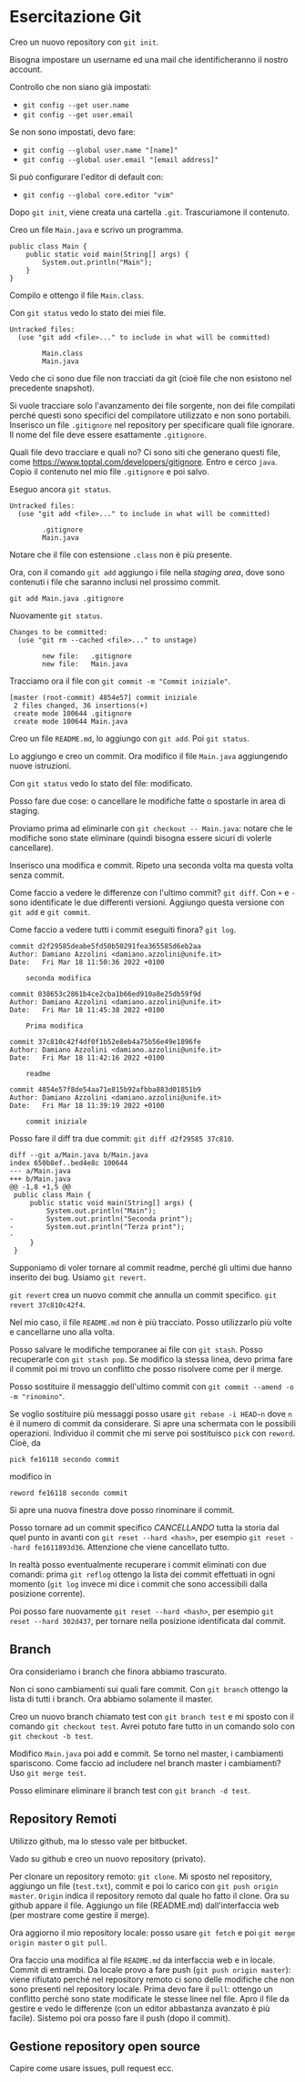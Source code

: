 # Esercitazione Git

Creo un nuovo repository con `git init`.

Bisogna impostare un username ed una mail che identificheranno il nostro account.

Controllo che non siano già impostati:
- `git config --get user.name`
- `git config --get user.email`

Se non sono impostati, devo fare:
- `git config --global user.name "[name]"`
- `git config --global user.email "[email address]"`

Si può configurare l'editor di default con:
- `git config --global core.editor "vim"`

Dopo `git init`, viene creata una cartella `.git`.
Trascuriamone il contenuto.

Creo un file `Main.java` e scrivo un programma.
```
public class Main {
    public static void main(String[] args) {
        System.out.println("Main");
    }
}
```
Compilo e ottengo il file `Main.class`.

Con `git status` vedo lo stato dei miei file.
```
Untracked files:
  (use "git add <file>..." to include in what will be committed)

        Main.class
        Main.java
```
Vedo che ci sono due file non tracciati da git (cioè file che non esistono
nel precedente snapshot).

Si vuole tracciare solo l'avanzamento dei file sorgente, non dei file compilati
perché questi sono specifici del compilatore utilizzato e non sono portabili.
Inserisco un file `.gitignore` nel repository per specificare quali file ignorare.
Il nome del file deve essere esattamente `.gitignore`.

Quali file devo tracciare e quali no? Ci sono siti che generano questi file,
come https://www.toptal.com/developers/gitignore.
Entro e cerco `java`.
Copio il contenuto nel mio file `.gitignore` e poi salvo.

Eseguo ancora `git status`.
```
Untracked files:
  (use "git add <file>..." to include in what will be committed)

        .gitignore
        Main.java
```
Notare che il file con estensione `.class` non è più presente.

Ora, con il comando `git add` aggiungo i file nella *staging area*, dove sono
contenuti i file che saranno inclusi nel prossimo commit.

`git add Main.java .gitignore`

Nuovamente `git status`.
```
Changes to be committed:
  (use "git rm --cached <file>..." to unstage)

        new file:   .gitignore
        new file:   Main.java
```

<!-- Solitamente, il primo commit contiene il file `.gitignore` ma ora ci sono 2 file
pronti per il commit. Rimuoviamo il tracciamento di `Main.java`.

`git rm --cached Main.java`

Nuovamente `git status`.
```
Changes to be committed:
  (use "git rm --cached <file>..." to unstage)

        new file:   .gitignore

Untracked files:
  (use "git add <file>..." to include in what will be committed)

        Main.java
``` -->

Tracciamo ora il file con `git commit -m "Commit iniziale"`.
```
[master (root-commit) 4854e57] commit iniziale
 2 files changed, 36 insertions(+)
 create mode 100644 .gitignore
 create mode 100644 Main.java
```

Creo un file `README.md`, lo aggiungo con `git add`. Poi `git status`.

<!-- Per qualche motivo mi sono sbagliato e voglio toglierlo dalla staging area.
Posso usare `git reset HEAD README.md`.
```
Untracked files:
  (use "git add <file>..." to include in what will be committed)

        README.md
``` -->

Lo aggiungo e creo un commit.
Ora modifico il file `Main.java` aggiungendo nuove istruzioni.

Con `git status` vedo lo stato del file: modificato.

Posso fare due cose: o cancellare le modifiche fatte o spostarle in area di
staging.

Proviamo prima ad eliminarle con `git checkout -- Main.java`: notare che le
modifiche sono state eliminare (quindi bisogna essere sicuri di volerle
cancellare).

Inserisco una modifica e commit. Ripeto una seconda volta ma questa volta
senza commit.

Come faccio a vedere le differenze con l'ultimo commit?
`git diff`. Con `+` e `-` sono identificate le due differenti versioni.
Aggiungo questa versione con `git add` e `git commit`.

Come faccio a vedere tutti i commit eseguiti finora? `git log`.
```
commit d2f29585deabe5fd50b50291fea365585d6eb2aa
Author: Damiano Azzolini <damiano.azzolini@unife.it>
Date:   Fri Mar 18 11:50:36 2022 +0100

    seconda modifica

commit 038653c2861b4ce2cba1b66ed910a8e25db59f9d
Author: Damiano Azzolini <damiano.azzolini@unife.it>
Date:   Fri Mar 18 11:45:38 2022 +0100

    Prima modifica

commit 37c810c42f4df0f1b52e8eb4a75b56e49e1896fe
Author: Damiano Azzolini <damiano.azzolini@unife.it>
Date:   Fri Mar 18 11:42:16 2022 +0100

    readme

commit 4854e57f8de54aa71e815b92afbba883d01851b9
Author: Damiano Azzolini <damiano.azzolini@unife.it>
Date:   Fri Mar 18 11:39:19 2022 +0100

    commit iniziale
```

Posso fare il diff tra due commit: `git diff d2f29585 37c810`.
```
diff --git a/Main.java b/Main.java
index 650b8ef..bed4e8c 100644
--- a/Main.java
+++ b/Main.java
@@ -1,8 +1,5 @@
 public class Main {
     public static void main(String[] args) {
         System.out.println("Main");
-        System.out.println("Seconda print");
-        System.out.println("Terza print");
-
     }
 }
```

Supponiamo di voler tornare al commit readme, perché gli ultimi due hanno
inserito dei bug.
Usiamo `git revert`.
<!-- Posso farlo in due modi: `git revert` e `git reset`. -->

`git revert` crea un nuovo commit che annulla un commit specifico.
`git revert 37c810c42f4`.

Nel mio caso, il file `README.md` non è più tracciato.
Posso utilizzarlo più volte e cancellarne uno alla volta.

<!-- Con `git reset` cancello proprio i commit dalla storia. -->
<!-- Provare `git reset 038653c`. -->

<!-- Ora inserisco un file `prove.txt` e commit.
Mi accorgo che è un file che non dovrebbe essere tracciato, come faccio ad
eliminarlo dal tracciamento?
Se lo inserisco in `.gitignore`, le modifiche sul file continuano ad essere
tracciate ugualmente.

Uso `git rm`, che può essere utilizzato solamente su file già in commit.

Con `git rm prove.txt` viene proprio modificato il file, con
`git rm --cached prove.txt` no.
Provare le due versioni. -->

Posso salvare le modifiche temporanee ai file con `git stash`.
Posso recuperarle con `git stash pop`.
Se modifico la stessa linea, devo prima fare il commit poi mi trovo un conflitto che posso risolvere come per il merge.

Posso sostituire il messaggio dell'ultimo commit con `git commit --amend -o -m "rinomino"`.

Se voglio sostituire più messaggi posso usare `git rebase -i HEAD~n` dove `n` è il numero di commit da considerare.
Si apre una schermata con le possibili operazioni.
Individuo il commit che mi serve poi sostituisco `pick` con `reword`.
Cioè, da
```
pick fe16118 secondo commit
```
modifico in
```
reword fe16118 secondo commit
```
Si apre una nuova finestra dove posso rinominare il commit.

Posso tornare ad un commit specifico *CANCELLANDO* tutta la storia dal quel punto in avanti con `git reset --hard <hash>`, per esempio `git reset --hard fe1611893d36`.
Attenzione che viene cancellato tutto.

In realtà posso eventualmente recuperare i commit eliminati con due comandi: prima `git reflog` ottengo la lista dei commit effettuati in ogni momento (`git log` invece mi dice i commit che sono accessibili dalla posizione corrente).

Poi posso fare nuovamente `git reset --hard <hash>`, per esempio `git reset --hard 302d437`, per tornare nella posizione identificata dal commit.

## Branch
Ora consideriamo i branch che finora abbiamo trascurato.

Non ci sono cambiamenti sui quali fare commit.
Con `git branch` ottengo la lista di tutti i branch.
Ora abbiamo solamente il master.

Creo un nuovo branch chiamato test con `git branch test` e mi sposto con il
comando `git checkout test`.
Avrei potuto fare tutto in un comando solo con `git checkout -b test`.

Modifico `Main.java` poi add e commit.
Se torno nel master, i cambiamenti spariscono.
Come faccio ad includere nel branch master i cambiamenti?
Uso `git merge test`.

Posso eliminare eliminare il branch test con `git branch -d test`.

## Repository Remoti
Utilizzo github, ma lo stesso vale per bitbucket.

Vado su github e creo un nuovo repository (privato).

Per clonare un repository remoto: `git clone`.
Mi sposto nel repository, aggiungo un file (`test.txt`), commit e poi lo carico con `git push origin master`.
`Origin` indica il repository remoto dal quale ho fatto il clone.
Ora su github appare il file.
Aggiungo un file (README.md) dall'interfaccia web (per mostrare come gestire
il merge).

Ora aggiorno il mio repository locale: posso usare `git fetch` e poi
`git merge origin master` o `git pull`.

Ora faccio una modifica al file `README.md` da interfaccia web e in locale.
Commit di entrambi.
Da locale provo a fare push (`git push origin master`): viene rifiutato perché nel repository remoto ci sono delle modifiche che non sono presenti nel repository locale.
Prima devo fare il `pull`: ottengo un conflitto perché sono state modificate le stesse linee nel file.
Apro il file da gestire e vedo le differenze (con un editor abbastanza
avanzato è più facile).
Sistemo poi ora posso fare il push (dopo il commit).

## Gestione repository open source
Capire come usare issues, pull request ecc.
